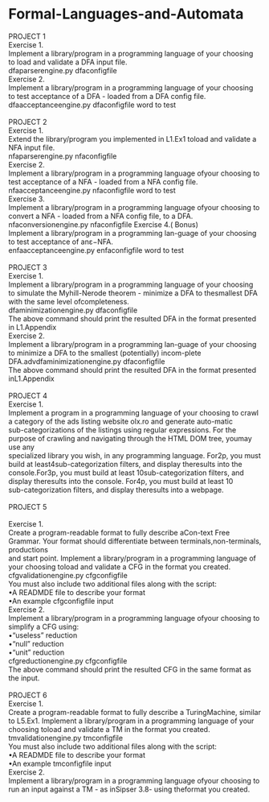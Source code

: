 # Formal-Languages-and-Automata

PROJECT 1 <br />
Exercise 1. <br />
Implement a library/program in a programming language of your choosing to load and validate a DFA input file. <br />
dfaparserengine.py dfaconfigfile <br />
Exercise 2. <br />
Implement a library/program in a programming language of your choosing to test acceptance of a DFA - loaded from a DFA config file. <br />
dfaacceptanceengine.py dfaconfigfile word to test <br />
<br />
    PROJECT 2 <br />
Exercise  1. <br />
Extend  the  library/program  you  implemented  in  L1.Ex1  toload and validate a NFA input file. <br />
nfaparserengine.py   nfaconfigfile <br />
Exercise 2. <br />
Implement  a  library/program  in  a  programming  language  ofyour choosing to test acceptance of a NFA - loaded from a NFA config file. <br />
nfaacceptanceengine.py   nfaconfigfile  word to test <br />
Exercise 3. <br />
Implement  a  library/program  in  a  programming  language  ofyour choosing to convert a NFA - loaded from a NFA config file, to a DFA. <br />
nfaconversionengine.py   nfaconfigfile 
Exercise 4.( Bonus)  <br />
Implement a library/program in a programming lan-guage of your choosing to test acceptance of anε−NFA. <br />
enfaacceptanceengine.py   enfaconfigfile  word to test <br />
<br />
    PROJECT 3 <br />
Exercise 1.<br />
Implement a library/program in a programming language of your choosing to simulate the Myhill-Nerode theorem - minimize a DFA to thesmallest DFA with the same level ofcompleteness. <br />
dfaminimizationengine.py  dfaconfigfile <br />
The above command should print the resulted DFA in the format presented in L1.Appendix <br />
Exercise 2.  <br />
Implement a library/program in a programming lan-guage of your choosing to minimize a DFA to the smallest (potentially) incom-plete <br />
DFA.advdfaminimizationengine.py  dfaconfigfile <br />
The above command should print the resulted DFA in the format presented inL1.Appendix <br />
<br />
    PROJECT 4 <br /> 
Exercise 1. <br /> 
Implement a program in a programming language of your choosing to crawl a category of the ads listing website olx.ro and generate auto-matic  <br /> 
sub-categorizations of the listings using regular expressions. For the purpose of crawling and navigating through the HTML DOM tree, youmay use any <br /> 
specialized library you wish, in any programming language. For2p,  you  must  build  at  least4sub-categorization  filters,  and  display  theresults into the <br />  console.For3p,  you  must  build  at  least 10sub-categorization  filters,  and  display  theresults into the console. For4p,  you  must  build  at  least 10 <br /> 
sub-categorization  filters,  and  display  theresults into a webpage.  <br /> 
<br /> 
    PROJECT 5 <br /> 
<br /> 
Exercise 1. <br />
Create a program-readable format to fully describe aCon-text Free Grammar. Your format should  differentiate  between  terminals,non-terminals, productions  <br />
and start point. Implement  a  library/program  in  a  programming  language  of  your  choosing  toload and validate a CFG in the format you created. <br />
cfgvalidationengine.py   cfgconfigfile <br /> 
You must also include two additional files along with the script: <br />
•A READMDE file to describe your format <br />
•An example cfgconfigfile input <br />
Exercise 2. <br />
Implement  a  library/program  in  a  programming  language  ofyour choosing to simplify a CFG using: <br />
•“useless” reduction <br />
•“null” reduction <br />
•“unit” reduction <br />
cfgreductionengine.py  cfgconfigfile <br />
The  above  command  should  print  the  resulted  CFG  in  the  same  format  as  the input. <br />
<br />
    PROJECT 6 <br />
Exercise 1. <br />
Create a program-readable format to fully describe a TuringMachine, similar to L5.Ex1. Implement  a  library/program  in  a  programming  language  of  your  choosing  toload and validate a TM in the format you created. <br />
tmvalidationengine.py   tmconfigfile <br />
You must also include two additional files along with the script: <br />
•A READMDE file to describe your format <br />
•An example tmconfigfile input <br />
Exercise 2. <br />
Implement  a  library/program  in  a  programming  language  ofyour  choosing  to  run  an  input  against  a  TM  -  as  inSipser 3.8-  using  theformat you created.
